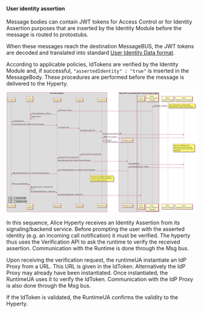 #### User identity assertion

Message bodies can contain JWT tokens for Access Control or for Identity Assertion purposes that are inserted by the Identity Module before the message is routed to protostubs.

When these messages reach the destination MessageBUS, the JWT tokens are decoded and translated into standard [User Identity Data format](../user-identity).

According to applicable policies, IdTokens are verified by the Identity Module and, if successful, `"assertedIdentity" : "true"` is inserted in the MessageBody. These procedures are performed before the message is delivered to the Hyperty.

![Figure @runtime-ident-man-user-identity-assertion-diagram: User identity assertion sequence diagram](user-identity-assertion.png)

In this sequence, Alice Hyperty receives an Identity Assertion from its signaling/backend service.
Before prompting the user with the asserted identity (e.g. an incoming call notification) it must be verified.
The hyperty thus uses the Verification API to ask the runtime to verify the received assertion. Communication
with the Runtime is done through the Msg bus.

Upon receiving the verification request, the runtimeUA instantiate an IdP Proxy from a URL. This URL is given
in the IdToken. Alternatively the IdP Proxy may already have been instantiated. Once instantiated, the RuntimeUA
uses it to verify the IdToken. Communication with the IdP Proxy is also done through the Msg bus.

If the IdToken is validated, the RuntimeUA confirms the validity to the Hyperty.
